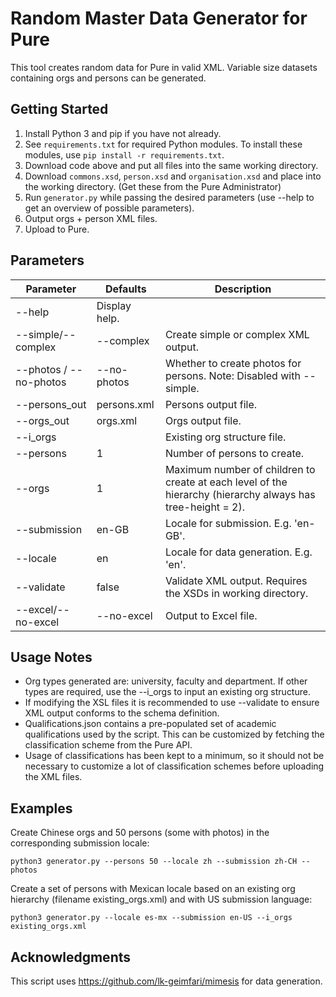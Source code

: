 # Random Master Data Generator for Pure
This tool creates random data for Pure in valid XML. Variable size datasets containing orgs and persons can be generated.

## Getting Started
1. Install Python 3 and pip if you have not already.
1. See `requirements.txt` for required Python modules. To install these modules, use `pip install -r requirements.txt`.
1. Download code above and put all files into the same working directory.
1. Download `commons.xsd`, `person.xsd` and `organisation.xsd` and place into the working directory. (Get these from the Pure Administrator)
1. Run `generator.py` while passing the desired parameters (use --help to get an overview of possible parameters).
1. Output orgs + person XML files.
1. Upload to Pure.

## Parameters
| Parameter | Defaults | Description |
| -- | -- | -- |
| --help | Display help. |
| --simple/--complex | --complex | Create simple or complex XML output. |
| --photos / --no-photos | --no-photos |  Whether to create photos for persons. Note: Disabled with --simple.|
| --persons_out | persons.xml | Persons output file. |
| --orgs_out | orgs.xml | Orgs output file. |
| --i_orgs | | Existing org structure file. |
| --persons | 1 | Number of persons to create. |
| --orgs | 1 | Maximum number of children to create at each level of the hierarchy (hierarchy always has tree-height = 2). |
| --submission | en-GB | Locale for submission. E.g. 'en-GB'. |
| --locale | en | Locale for data generation. E.g. 'en'. |
| --validate | false | Validate XML output. Requires the XSDs in working directory. |
| --excel/--no-excel | --no-excel | Output to Excel file. |

## Usage Notes
- Org types generated are: university, faculty and department. If other types are required, use the --i_orgs to input an existing org structure.
- If modifying the XSL files it is recommended to use --validate to ensure XML output conforms to the schema definition.
- Qualifications.json contains a pre-populated set of academic qualifications used by the script. This can be customized by fetching the classification scheme from the Pure API.
- Usage of classifications has been kept to a minimum, so it should not be necessary to customize a lot of classification schemes before uploading the XML files.

## Examples
Create Chinese orgs and 50 persons (some with photos) in the corresponding submission locale: 
```
python3 generator.py --persons 50 --locale zh --submission zh-CH --photos
```

Create a set of persons with Mexican locale based on an existing org hierarchy (filename existing_orgs.xml) and with US submission language:
```
python3 generator.py --locale es-mx --submission en-US --i_orgs existing_orgs.xml
```

## Acknowledgments
This script uses https://github.com/lk-geimfari/mimesis for data generation.
